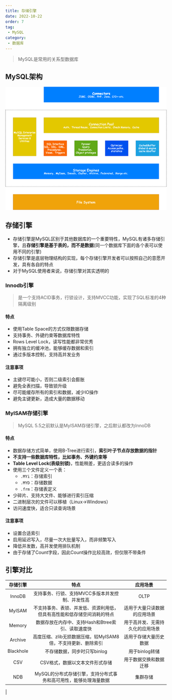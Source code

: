 ```yaml
---
title: 存储引擎
date: 2022-10-22
order: 7
tag:
 - MySQL
category:
 - 数据库
---
```


<!-- more -->

> MySQL是常用的关系型数据库

## MySQL架构

![MySQL架构](./images/MySQL-Architecture.png)

## 存储引擎

- 存储引擎是MySQL区别于其他数据库的一个重要特性，MySQL有诸多存储引擎，且**存储引擎是基于表的，而不是数据**(同一个数据库下面的各个表可以使用不同的引擎)
- 存储引擎是底层物理结构的实现，每个存储引擎开发者可以按照自己的意愿开发，具有各自的特点
- 对于MySQL使用者来说，存储引擎对其实透明的

### Innodb引擎

> 是一个支持ACID事务，行锁设计，支持MVCC功能，实现了SQL标准的4种隔离级别

#### 特点

- 使用Table Space的方式仅限数据存储
- 支持事务、外键约束等数据库特性
- Rows Level Lock，读写性能都非常优秀
- 拥有独立的缓冲池，能够缓存数据和索引
- 通过多版本控制，支持高并发业务

#### 注意事项

- 主键尽可能小，否则二级索引会膨胀
- 避免全表扫描，导致锁升级
- 尽可能缓存所有的索引和数据，减少IO操作
- 避免主键更新，造成大量的数据移动

### MyISAM存储引擎

> MySQL 5.5之前默认是MyISAM存储引擎，之后默认都改为InnoDB

#### 特点

- 数据存储方式简单，使用B-Tree进行索引，**索引叶子节点存放数据的指针**
- **不支持一些数据库特性，比如事务、外键约束等**
- **Table Level Lock(表级别锁)**，性能稍差，更适合读多的操作
- 使用三个文件定义一个表：
  - `.MYi`：存储索引
  - `.MYD`：存储数据
  - `.frm`：存储表定义
- 少碎片、支持大文件、能够进行索引压缩
- 二进制层次的文件可以移植（Linux->Windows）
- 访问速度快，适合只读查询场景

#### 注意事项

- 设置合适索引
- 启用延迟写入，尽量一次大批量写入，而非频繁写入
- 降低并发数，高并发使用排队机制
- 由于存储了Count字段，因此Count操作比较高效，但仅限不带条件

## 引擎对比

| 存储引擎  |                             特点                              |       应用场景       |
| :-------: | :-----------------------------------------------------------: | :------------------: |
|  InnoDB   |       支持事务、行锁、支持MVCC多版本并发控制、并发性高        |         OLTP         |
|  MyISAM   |             不支持事务、表锁、并发低、资源利用低，但具有高性能和低存储空间消耗的特点              | 适用于大量只读数据的应用场景 |
|  Memory   |       数据存放在内存中、支持Hash和Btree索引、读取速度快       |        用于高并发、无需持久化的应用场景        |
|  Archive  | 高度压缩、zlib无损数据压缩，较MyISAM8倍，不支持更新、删除索引 |       适用于存储大量历史数据       |
| Blackhole |                 不存储数据，同步时只写binlog                  |    用于binlog转储    |
|    CSV    |    CSV格式，数据以文本文件形式存储     |      用于数据交换和数据迁移      |
|    NDB    |            MySQL的分布式存储引擎，支持分布式事务和高可用性，能够处理海量数据             |       集群存储       |
|
